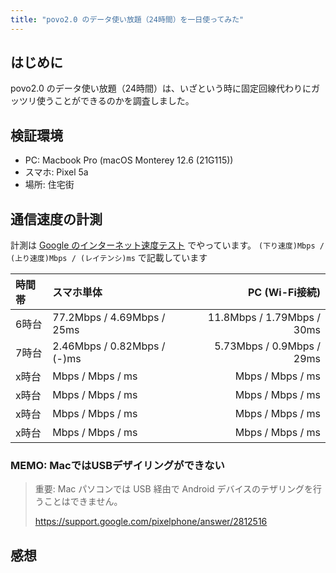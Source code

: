 ```yaml
---
title: "povo2.0 のデータ使い放題（24時間）を一日使ってみた"
---
```


## はじめに

povo2.0 のデータ使い放題（24時間）は、いざという時に固定回線代わりにガッツリ使うことができるのかを調査しました。

## 検証環境

- PC: Macbook Pro (macOS Monterey 12.6 (21G115))
- スマホ: Pixel 5a
- 場所: 住宅街

## 通信速度の計測

計測は [Google のインターネット速度テスト](https://www.google.co.jp/search?q=%E3%82%A4%E3%83%B3%E3%82%BF%E3%83%BC%E3%83%8D%E3%83%83%E3%83%88%E9%80%9F%E5%BA%A6) でやっています。
`(下り速度)Mbps / (上り速度)Mbps / (レイテンシ)ms` で記載しています

| 時間帯 | スマホ単体 |               PC (Wi-Fi接続) |
|:----|:------|---------------------------:|
| 6時台 | 77.2Mbps / 4.69Mbps / 25ms | 11.8Mbps / 1.79Mbps / 30ms |
| 7時台 | 2.46Mbps / 0.82Mbps / (-)ms | 5.73Mbps / 0.9Mbps / 29ms |
| x時台 | Mbps / Mbps / ms | Mbps / Mbps / ms |
| x時台 | Mbps / Mbps / ms | Mbps / Mbps / ms |
| x時台 | Mbps / Mbps / ms | Mbps / Mbps / ms |
| x時台 | Mbps / Mbps / ms | Mbps / Mbps / ms |

### MEMO: MacではUSBデザイリングができない

> 重要: Mac パソコンでは USB 経由で Android デバイスのテザリングを行うことはできません。
> 
> https://support.google.com/pixelphone/answer/2812516

## 感想
